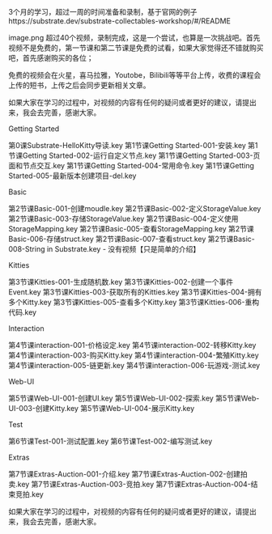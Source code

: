 3个月的学习，超过一周的时间准备和录制，基于官网的例子https://substrate.dev/substrate-collectables-workshop/#/README


image.png
超过40个视频，录制完成，这是一个尝试，也算是一次挑战吧。首先视频不是免费的，第一节课和第二节课是免费的试看，如果大家觉得还不错就购买吧，首先感谢购买的各位；

免费的视频会在火星，喜马拉雅，Youtobe，Bilibili等等平台上传，收费的课程会上传的短书，上传之后会同步更新相关文章。

如果大家在学习的过程中，对视频的内容有任何的疑问或者更好的建议，请提出来，我会去完善，感谢大家。

Getting Started

第0课Substrate-HelloKitty导读.key
第1节课Getting Started-001-安装.key
第1节课Getting Started-002-运行自定义节点.key
第1节课Getting Started-003-页面和节点交互.key
第1节课Getting Started-004-常用命令.key
第1节课Getting Started-005-最新版本创建项目-del.key

Basic

第2节课Basic-001-创建moudle.key
第2节课Basic-002-定义StorageValue.key
第2节课Basic-003-存储StorageValue.key
第2节课Basic-004-定义使用StorageMapping.key
第2节课Basic-005-查看StorageMapping.key
第2节课Basic-006-存储struct.key
第2节课Basic-007-查看struct.key
第2节课Basic-008-String in Substrate.key - 没有视频【只是简单的介绍】

Kitties

第3节课Kitties-001-生成随机数.key
第3节课Kitties-002-创建一个事件Event.key
第3节课Kitties-003-获取所有的Kitties.key
第3节课Kitties-004-拥有多个Kitty.key
第3节课Kitties-005-查看多个Kitty.key
第3节课Kitties-006-重构代码.key

Interaction

第4节课interaction-001-价格设定.key
第4节课interaction-002-转移Kitty.key
第4节课interaction-003-购买Kitty.key
第4节课interaction-004-繁殖Kitty.key
第4节课interaction-005-链更新.key
第4节课interaction-006-玩游戏-测试.key

Web-UI

第5节课Web-UI-001-创建UI.key
第5节课Web-UI-002-探索.key
第5节课Web-UI-003-创建Kitty.key
第5节课Web-UI-004-展示Kitty.key

Test

第6节课Test-001-测试配置.key
第6节课Test-002-编写测试.key

Extras

第7节课Extras-Auction-001-介绍.key
第7节课Extras-Auction-002-创建拍卖.key
第7节课Extras-Auction-003-竞拍.key
第7节课Extras-Auction-004-结束竞拍.key

如果大家在学习的过程中，对视频的内容有任何的疑问或者更好的建议，请提出来，我会去完善，感谢大家。